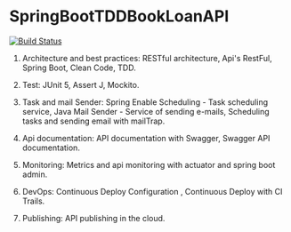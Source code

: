 # SpringBootTDDBookLoanAPI

[![Build Status](https://travis-ci.com/PabloCurty/SpringBootTDDBookLoanAPI.svg?branch=master)](https://travis-ci.com/PabloCurty/SpringBootTDDBookLoanAPI)

1) Architecture and best practices:
RESTful architecture,
Api's RestFul,
Spring Boot,
Clean Code, 
TDD.

2) Test:
JUnit 5,
Assert J,
Mockito.

3) Task and mail Sender:
Spring Enable Scheduling - Task scheduling service,
Java Mail Sender - Service of sending e-mails,
Scheduling tasks and sending email with mailTrap.

4) Api documentation:
API documentation with Swagger,
Swagger API documentation.

5) Monitoring:
Metrics and api monitoring with actuator and spring boot admin.

6) DevOps:
Continuous Deploy Configuration ,
Continuous Deploy with CI Trails.

7) Publishing:
API publishing in the cloud.



